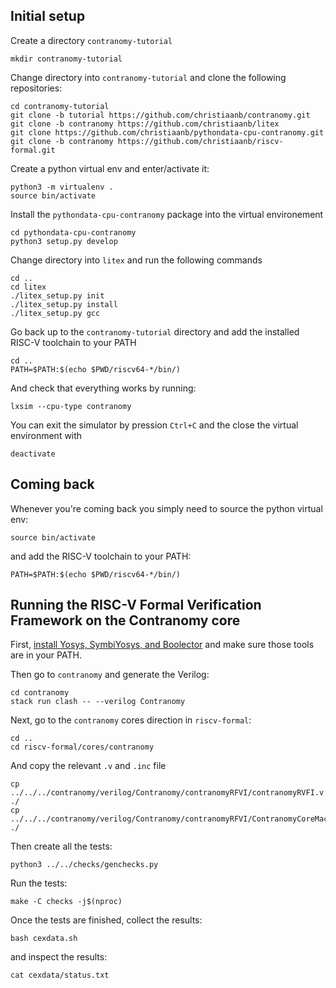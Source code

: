 ## Initial setup

Create a directory `contranomy-tutorial`

```
mkdir contranomy-tutorial
```

Change directory into `contranomy-tutorial` and clone the following repositories:

```
cd contranomy-tutorial
git clone -b tutorial https://github.com/christiaanb/contranomy.git
git clone -b contranomy https://github.com/christiaanb/litex
git clone https://github.com/christiaanb/pythondata-cpu-contranomy.git
git clone -b contranomy https://github.com/christiaanb/riscv-formal.git
```

Create a python virtual env and enter/activate it:

```
python3 -m virtualenv .
source bin/activate
```

Install the `pythondata-cpu-contranomy` package into the virtual environement

```
cd pythondata-cpu-contranomy
python3 setup.py develop
```

Change directory into `litex` and run the following commands

```
cd ..
cd litex
./litex_setup.py init
./litex_setup.py install
./litex_setup.py gcc
```

Go back up to the `contranomy-tutorial` directory and add the installed RISC-V toolchain to your PATH

```
cd ..
PATH=$PATH:$(echo $PWD/riscv64-*/bin/)
```

And check that everything works by running:

```
lxsim --cpu-type contranomy
```

You can exit the simulator by pression `Ctrl+C` and the close the virtual environment with

```
deactivate
```

## Coming back

Whenever you're coming back you simply need to source the python virtual env:

```
source bin/activate
```

and add the RISC-V toolchain to your PATH:

```
PATH=$PATH:$(echo $PWD/riscv64-*/bin/)
```

## Running the RISC-V Formal Verification Framework on the Contranomy core

First, [install Yosys, SymbiYosys, and Boolector](http://symbiyosys.readthedocs.io/en/latest/quickstart.html#installing) and make sure those tools are in your PATH.

Then go to `contranomy` and generate the Verilog:

```
cd contranomy
stack run clash -- --verilog Contranomy
```

Next, go to the `contranomy` cores direction in `riscv-formal`:

```
cd ..
cd riscv-formal/cores/contranomy
```

And copy the relevant `.v` and `.inc` file

```
cp ../../../contranomy/verilog/Contranomy/contranomyRFVI/contranomyRVFI.v ./
cp ../../../contranomy/verilog/Contranomy/contranomyRFVI/ContranomyCoreMachineStateDirect.inc ./
```

Then create all the tests:

```
python3 ../../checks/genchecks.py
```

Run the tests:

```
make -C checks -j$(nproc)
```

Once the tests are finished, collect the results:

```
bash cexdata.sh
```

and inspect the results:

```
cat cexdata/status.txt
```
